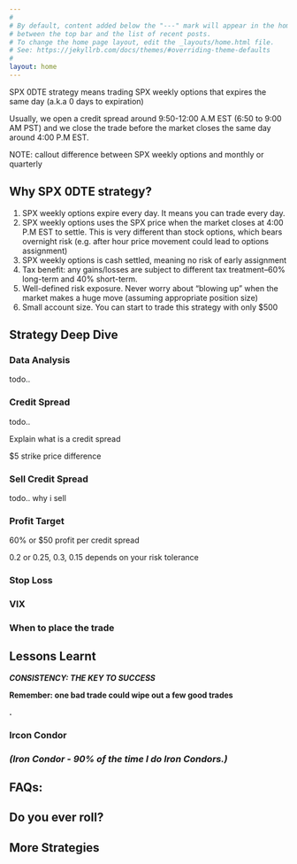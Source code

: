 ```yaml
---
#
# By default, content added below the "---" mark will appear in the home page
# between the top bar and the list of recent posts.
# To change the home page layout, edit the _layouts/home.html file.
# See: https://jekyllrb.com/docs/themes/#overriding-theme-defaults
#
layout: home
---
```



SPX 0DTE strategy means trading SPX weekly options that expires the same day (a.k.a 0 days to expiration)

Usually, we open a credit spread around 9:50-12:00 A.M EST (6:50 to 9:00 AM PST) and we close the trade before the market closes the same day around 4:00 P.M EST.

NOTE: callout difference between SPX weekly options and monthly or quarterly

## **Why SPX 0DTE strategy?**

1. SPX weekly options expire every day. It means you can trade every day.
2. SPX weekly options uses the SPX price when the market closes at 4:00 P.M EST to settle. This is very different than stock options, which bears overnight risk (e.g. after hour price movement could lead to options assignment)
3. SPX weekly options is cash settled, meaning no risk of early assignment
4. Tax benefit: any gains/losses are subject to different tax treatment–60% long-term and 40% short-term.
5. Well-defined risk exposure. Never worry about “blowing up” when the market makes a huge move (assuming appropriate position size)
6. Small account size. You can start to trade this strategy with only $500

## Strategy Deep Dive

### Data Analysis

todo..

### Credit Spread
todo..

Explain what is a credit spread

$5 strike price difference

### Sell Credit Spread

todo..
why i sell

### Profit Target

60% or $50 profit per credit spread

0.2 or 0.25, 0.3, 0.15 depends on your risk tolerance

### Stop Loss

### VIX

### When to place the trade

## Lessons Learnt

***CONSISTENCY: THE KEY TO SUCCESS***

**Remember: one bad trade could wipe out a few good trades**

**.**

### Ircon Condor

### ***(Iron Condor - 90% of the time I do Iron Condors.)***

## FAQs:

## Do you ever roll?

## More Strategies ##